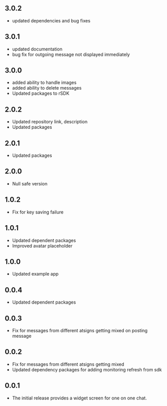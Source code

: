 ## 3.0.2
- updated dependencies and bug fixes

## 3.0.1
- updated documentation
- bug fix for outgoing message not displayed immediately

## 3.0.0
- added ability to handle images
- added ability to delete messages
- Updated packages to rSDK

## 2.0.2
- Updated repository link, description
- Updated packages

## 2.0.1
- Updated packages

## 2.0.0
- Null safe version

## 1.0.2
- Fix for key saving failure

## 1.0.1
- Updated dependent packages
- Improved avatar placeholder

## 1.0.0
- Updated example app

## 0.0.4
- Updated dependent packages

## 0.0.3
- Fix for messages from different atsigns getting mixed on posting message

## 0.0.2
- Fix for messages from different atsigns getting mixed
- Updated dependency packages for adding monitoring refresh from sdk

## 0.0.1
- The initial release provides a widget screen for one on one chat.
